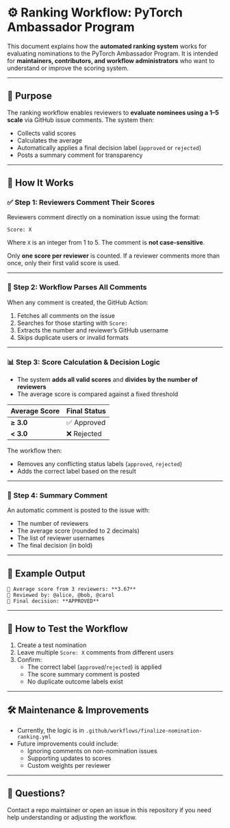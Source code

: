 
# ⚙️ Ranking Workflow: PyTorch Ambassador Program

This document explains how the **automated ranking system** works for evaluating nominations to the PyTorch Ambassador Program. It is intended for **maintainers, contributors, and workflow administrators** who want to understand or improve the scoring system.

---

## 📌 Purpose

The ranking workflow enables reviewers to **evaluate nominees using a 1–5 scale** via GitHub issue comments. The system then:
- Collects valid scores
- Calculates the average
- Automatically applies a final decision label (`approved` or `rejected`)
- Posts a summary comment for transparency

---

## 🧮 How It Works

### ✅ Step 1: Reviewers Comment Their Scores

Reviewers comment directly on a nomination issue using the format:

```
Score: X
```

Where `X` is an integer from 1 to 5. The comment is **not case-sensitive**.

Only **one score per reviewer** is counted. If a reviewer comments more than once, only their first valid score is used.

---

### 🧠 Step 2: Workflow Parses All Comments

When any comment is created, the GitHub Action:
1. Fetches all comments on the issue
2. Searches for those starting with `Score:`
3. Extracts the number and reviewer’s GitHub username
4. Skips duplicate users or invalid formats

---

### 📊 Step 3: Score Calculation & Decision Logic

- The system **adds all valid scores** and **divides by the number of reviewers**
- The average score is compared against a fixed threshold

| Average Score | Final Status |
|---------------|--------------|
| **≥ 3.0** | ✅ Approved |
| **< 3.0** | ❌ Rejected |

The workflow then:
- Removes any conflicting status labels (`approved`, `rejected`)
- Adds the correct label based on the result

---

### 💬 Step 4: Summary Comment

An automatic comment is posted to the issue with:
- The number of reviewers
- The average score (rounded to 2 decimals)
- The list of reviewer usernames
- The final decision (in bold)

---

## 🔧 Example Output

```
🧮 Average score from 3 reviewers: **3.67**
👥 Reviewed by: @alice, @bob, @carol
📌 Final decision: **APPROVED**
```

---

## 🧪 How to Test the Workflow

1. Create a test nomination
2. Leave multiple `Score: X` comments from different users
3. Confirm:
   - The correct label (`approved`/`rejected`) is applied
   - The score summary comment is posted
   - No duplicate outcome labels exist

---

## 🛠 Maintenance & Improvements

- Currently, the logic is in `.github/workflows/finalize-nomination-ranking.yml`
- Future improvements could include:
  - Ignoring comments on non-nomination issues
  - Supporting updates to scores
  - Custom weights per reviewer

---

## 🙋 Questions?

Contact a repo maintainer or open an issue in this repository if you need help understanding or adjusting the workflow.

